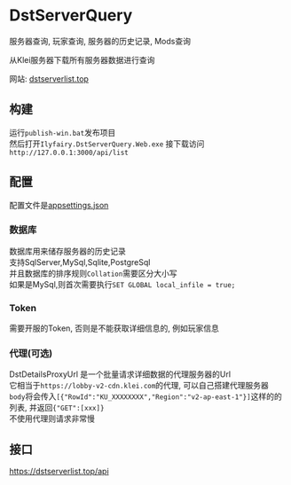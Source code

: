 # DstServerQuery
服务器查询, 玩家查询, 服务器的历史记录, Mods查询  

从Klei服务器下载所有服务器数据进行查询  

网站: [dstserverlist.top](https://dstserverlist.top)  

## 构建

运行`publish-win.bat`发布项目  
然后打开`Ilyfairy.DstServerQuery.Web.exe`
接下载访问`http://127.0.0.1:3000/api/list`


## 配置

配置文件是[appsettings.json](Ilyfairy.DstServerQuery.Web/appsettings.json)

### 数据库

数据库用来储存服务器的历史记录  
支持SqlServer,MySql,Sqlite,PostgreSql  
并且数据库的排序规则`Collation`需要区分大小写  
如果是MySql,则首次需要执行`SET GLOBAL local_infile = true;`  

### Token
需要开服的Token, 否则是不能获取详细信息的, 例如玩家信息

### 代理(可选)
DstDetailsProxyUrl 是一个批量请求详细数据的代理服务器的Url  
它相当于`https://lobby-v2-cdn.klei.com`的代理, 可以自己搭建代理服务器  
`body`将会传入`[{"RowId":"KU_XXXXXXXX","Region":"v2-ap-east-1"}]`这样的的列表, 并返回`{"GET":[xxx]}`  
不使用代理则请求非常慢

## 接口

https://dstserverlist.top/api

